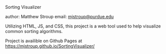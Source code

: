Sorting Visualizer

author: Matthew Stroup
email: mjstroup@purdue.edu

Utilizing HTML, JS, and CSS, this project is a web tool used to help visualize common sorting algorithms.

Project is availible on Github Pages at https://mjstroup.github.io/SortingVisualizer/